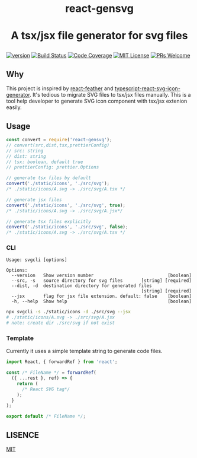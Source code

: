 <div align="center">
  <h1>react-gensvg<h1>

  <p>A tsx/jsx file generator for svg files</p>
</div>

[![version][version-badge]][package]
[![Build Status][build-badge]][build]
[![Code Coverage][coverage-badge]][coverage]
[![MIT License][license-badge]][license]
[![PRs Welcome][pr-welcome]](http://makeapullrequest.com)

## Why

This project is inspired by [react-feather](https://github.com/feathericons/react-feather) and [typescript-react-svg-icon-generator](https://github.com/jackple/typescript-react-svg-icon-generator). It's tedious to migrate SVG files to tsx/jsx files manually.
This is a tool help developer to generate SVG icon component with tsx/jsx extenion easily.

## Usage

```js
const convert = require('react-gensvg');
// convert(src,dist,tsx,prettierConfig)
// src: string
// dist: string
// tsx: boolean, default true
// prettierConfig: prettier.Options

// generate tsx files by default
convert('./static/icons', './src/svg');
/* ./static/icons/A.svg -> ./src/svg/A.tsx */

// generate jsx files
convert('./static/icons', './src/svg', true);
/* ./static/icons/A.svg -> ./src/svg/A.jsx*/

// generate tsx files explicitly
convert('./static/icons', './src/svg', false);
/* ./static/icons/A.svg -> ./src/svg/A.tsx */
```

### CLI

```
Usage: svgcli [options]

Options:
  --version   Show version number                            [boolean]
  --src, -s   source directory for svg files       [string] [required]
  --dist, -d  destination directory for generated files
                                                   [string] [required]
  --jsx       flag for jsx file extension. default: false    [boolean]
  -h, --help  Show help                                      [boolean]
```

```bash
npx svgcli -s ./static/icons -d ./src/svg --jsx
# ./static/icons/A.svg -> ./src/svg/A.jsx
# note: create dir ./src/svg if not exist
```

### Template

Currently it uses a simple template string to generate
code files.

```jsx
import React, { forwardRef } from 'react';

const /* FileName */ = forwardRef(
  ({ ...rest }, ref) => {
    return (
      /* React SVG tag*/
    );
  }
);

export default /* FileName */;
```

## LISENCE

[MIT](./LISENCE)

[package]: https://www.npmjs.com/package/react-gensvg
[version-badge]: https://img.shields.io/npm/v/react-gensvg.svg?style=flat-square
[license]: https://github.com/tizee/react-gensvg/blob/master/LICENSE
[license-badge]: https://img.shields.io/npm/l/react-gensvg.svg?style=flat-square
[build]: https://travis-ci.com/tizee/react-gensvg
[build-badge]: https://travis-ci.org/tizee/react-gensvg.svg?branch=master
[coverage]: https://codecov.io/github/tizee/react-gensvg
[coverage-badge]: https://img.shields.io/codecov/c/github/tizee/react-gensvg.svg?style=flat-square
[pr-welcome]: https://img.shields.io/badge/PRs-welcome-brightgreen.svg?style=flat-square
